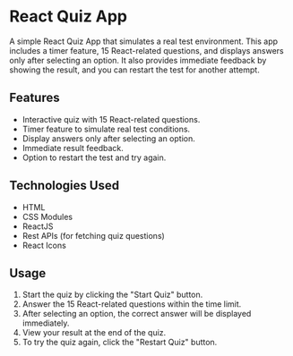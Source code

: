 # React Quiz App

A simple React Quiz App that simulates a real test environment. This app includes a timer feature, 15 React-related questions, and displays answers only after selecting an option. It also provides immediate feedback by showing the result, and you can restart the test for another attempt.



## Features

- Interactive quiz with 15 React-related questions.
- Timer feature to simulate real test conditions.
- Display answers only after selecting an option.
- Immediate result feedback.
- Option to restart the test and try again.

## Technologies Used

- HTML
- CSS Modules
- ReactJS
- Rest APIs (for fetching quiz questions)
- React Icons



## Usage

1. Start the quiz by clicking the "Start Quiz" button.
2. Answer the 15 React-related questions within the time limit.
3. After selecting an option, the correct answer will be displayed immediately.
4. View your result at the end of the quiz.
5. To try the quiz again, click the "Restart Quiz" button.

